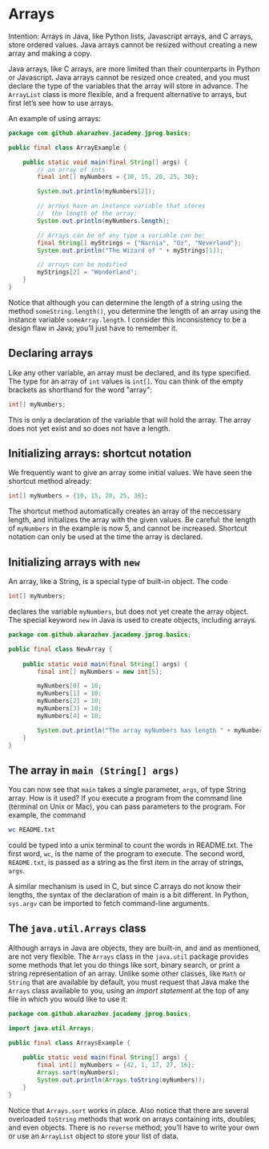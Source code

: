 # Arrays

Intention: Arrays in Java, like Python lists, Javascript arrays, and C arrays, store ordered values. 
Java arrays cannot be resized without creating a new array and making a copy.

Java arrays, like C arrays, are more limited than their counterparts in Python or Javascript. Java arrays cannot be 
resized once created, and you must declare the type of the variables that the array will store in advance. 
The `ArrayList` class is more flexible, and a frequent alternative to arrays, but first let’s see how to use arrays.

An example of using arrays:

```java
package com.github.akarazhev.jacademy.jprog.basics;

public final class ArrayExample {

    public static void main(final String[] args) {
        // an array of ints
        final int[] myNumbers = {10, 15, 20, 25, 30};

        System.out.println(myNumbers[2]);

        // arrays have an instance variable that stores
        //  the length of the array:
        System.out.println(myNumbers.length);

        // Arrays can be of any type a variable can be:
        final String[] myStrings = {"Narnia", "Oz", "Neverland"};
        System.out.println("The Wizard of " + myStrings[1]);

        // arrays can be modified
        myStrings[2] = "Wonderland";
    }
}
```

Notice that although you can determine the length of a string using the method `someString.length()`, you determine 
the length of an array using the instance variable `someArray.length`. I consider this inconsistency to be a 
design flaw in Java; you’ll just have to remember it.

## Declaring arrays

Like any other variable, an array must be declared, and its type specified. The type for an array of `int` values is `int[]`. 
You can think of the empty brackets as shorthand for the word "array":

```java
int[] myNumbers;
```

This is only a declaration of the variable that will hold the array. The array does not yet exist and so does not 
have a length.

## Initializing arrays: shortcut notation

We frequently want to give an array some initial values. We have seen the shortcut method already:

```java
int[] myNumbers = {10, 15, 20, 25, 30};
```

The shortcut method automatically creates an array of the neccessary length, and initializes the array with 
the given values. Be careful: the length of `myNumbers` in the example is now 5, and cannot be increased. 
Shortcut notation can only be used at the time the array is declared.

## Initializing arrays with `new`

An array, like a String, is a special type of built-in object. The code

```java
int[] myNumbers;
```

declares the variable `myNumbers`, but does not yet create the array object. The special keyword `new` in Java is used 
to create objects, including arrays.

```java
package com.github.akarazhev.jacademy.jprog.basics;

public final class NewArray {
    
    public static void main(final String[] args) {
        final int[] myNumbers = new int[5];

        myNumbers[0] = 10;
        myNumbers[1] = 10;
        myNumbers[2] = 10;
        myNumbers[3] = 10;
        myNumbers[4] = 10;

        System.out.println("The array myNumbers has length " + myNumbers.length);
    }
}
```

## The array in `main (String[] args)`

You can now see that `main` takes a single parameter, `args`, of type String array. How is it used? If you execute a program 
from the command line (terminal on Unix or Mac), you can pass parameters to the program. 
For example, the command
```bash
wc README.txt
```
could be typed into a unix terminal to count the words in README.txt. The first word, `wc`, is the name of the program 
to execute. The second word, `README.txt`, is passed as a string as the first item in the array of strings, `args`.

A similar mechanism is used in C, but since C arrays do not know their lengths, the syntax of the declaration of 
main is a bit different. In Python, `sys.argv` can be imported to fetch command-line arguments.

## The `java.util.Arrays` class

Although arrays in Java are objects, they are built-in, and and as mentioned, are not very flexible. The `Arrays` class 
in the `java.util` package provides some methods that let you do things like sort, binary search, or print 
a string representation of an array. Unlike some other classes, like `Math` or `String` that are available by default, 
you must request that Java make the `Arrays` class available to you, using an <i>import statement</i> at the top of any file 
in which you would like to use it:

```java
package com.github.akarazhev.jacademy.jprog.basics;

import java.util.Arrays;

public final class ArraysExample {
    
    public static void main(final String[] args) {
        final int[] myNumbers = {42, 1, 17, 27, 16};
        Arrays.sort(myNumbers);
        System.out.println(Arrays.toString(myNumbers));
    }
}
```

Notice that `Arrays.sort` works in place. Also notice that there are several overloaded `toString` methods that work on 
arrays containing ints, doubles, and even objects. There is no `reverse` method; you’ll have to write your own or use 
an `ArrayList` object to store your list of data.